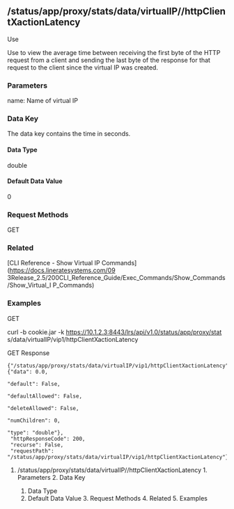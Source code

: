 ## /status/app/proxy/stats/data/virtualIP/<name>/httpClientXactionLatency

Use

Use to view the average time between receiving the first byte of the HTTP
request from a client and sending the last byte of the response for that
request to the client since the virtual IP was created.

### Parameters

name: Name of virtual IP

### Data Key

The data key contains the time in seconds.

#### Data Type

double

#### Default Data Value

0

### Request Methods

GET

### Related

[CLI Reference - Show Virtual IP Commands](https://docs.lineratesystems.com/09
3Release_2.5/200CLI_Reference_Guide/Exec_Commands/Show_Commands/Show_Virtual_I
P_Commands)

### Examples

GET

curl -b cookie.jar -k https://10.1.2.3:8443/lrs/api/v1.0/status/app/proxy/stat
s/data/virtualIP/vip1/httpClientXactionLatency

GET Response

    
    
    {"/status/app/proxy/stats/data/virtualIP/vip1/httpClientXactionLatency": {"data": 0.0,
                                                                                 "default": False,
                                                                                 "defaultAllowed": False,
                                                                                 "deleteAllowed": False,
                                                                                 "numChildren": 0,
                                                                                 "type": "double"},
     "httpResponseCode": 200,
     "recurse": False,
     "requestPath": "/status/app/proxy/stats/data/virtualIP/vip1/httpClientXactionLatency"}
    

  1. /status/app/proxy/stats/data/virtualIP/<name>/httpClientXactionLatency
    1. Parameters
    2. Data Key
      1. Data Type
      2. Default Data Value
    3. Request Methods
    4. Related
    5. Examples

